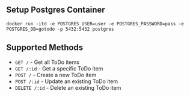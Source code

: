 ## Setup Postgres Container

```
docker run -itd -e POSTGRES_USER=user -e POSTGRES_PASSWORD=pass -e POSTGRES_DB=gotodo -p 5432:5432 postgres
```

## Supported Methods

- `GET /` - Get all ToDo items
- `GET /:id` - Get a specific ToDo item
- `POST /` - Create a new ToDo item
- `POST /:id` - Update an existing ToDo item
- `DELETE /:id` - Delete an existing ToDo item